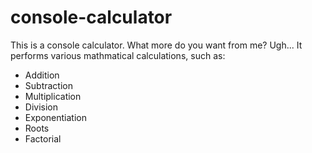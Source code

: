 console-calculator
==================

This is a console calculator.
What more do you want from me?
Ugh... It performs various mathmatical calculations, such as:

* Addition
* Subtraction
* Multiplication
* Division
* Exponentiation
* Roots
* Factorial
